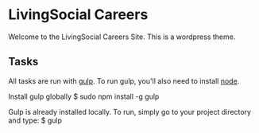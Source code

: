 # LivingSocial Careers

Welcome to the LivingSocial Careers Site. This is a wordpress theme. 

## Tasks

All tasks are run with [gulp](http://gulpjs.com). To run gulp, you'll also need to install [node](http://nodejs.org). 

Install gulp globally
	$ sudo npm install -g gulp

Gulp is already installed locally. To run, simply go to your project directory and type:
	$ gulp
